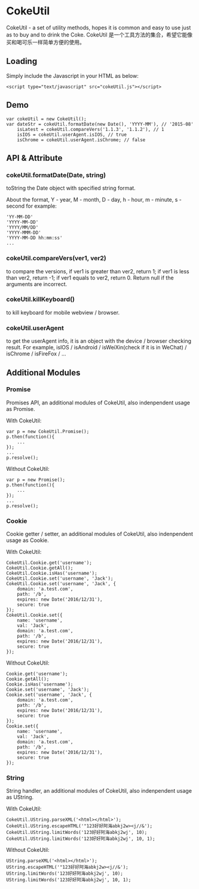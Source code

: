 # CokeUtil
CokeUtil - a set of utility methods, hopes it is common and easy to use just as to buy and to drink the Coke. CokeUtil 是一个工具方法的集合，希望它能像买和喝可乐一样简单方便的使用。

## Loading
Simply include the Javascript in your HTML as below:

    <script type="text/javascript" src="cokeUtil.js"></script>


## Demo

    var cokeUtil = new CokeUtil(); 
    var dateStr = cokeUtil.formatDate(new Date(), 'YYYY-MM'), // '2015-08' 
        isLatest = cokeUtil.compareVers('1.1.3', '1.1.2'), // 1 
        isIOS = cokeUtil.userAgent.isIOS, // true 
        isChrome = cokeUtil.userAgent.isChrome; // false 


## API & Attribute

### cokeUtil.formatDate(Date, string)
toString the Date object with specified string format.

About the format, 
Y - year, M - month, D - day, h - hour, m - minute, s - second
for example:

    'YY-MM-DD'
    'YYYY-MM-DD'
    'YYYY/MM/DD'
    'YYYY-MMM-DD'
    'YYYY-MM-DD hh:mm:ss'
    ...

### cokeUtil.compareVers(ver1, ver2)
to compare the versions, 
if ver1 is greater than ver2, return 1;
if ver1 is less than ver2, return -1;
if ver1 equals to ver2, return 0.
Return null if the arguments are incorrect.

### cokeUtil.killKeyboard()
to kill keyboard for mobile webview / browser.

### cokeUtil.userAgent
to get the userAgent info, it is an object with the device / browser checking result.
For example, isIOS / isAndroid / isWeiXin(check if it is in WeChat) / isChrome / isFireFox / ...


## Additional Modules

### Promise
Promises API, an additional modules of CokeUtil, also indenpendent usage as Promise.

With CokeUtil:

    var p = new CokeUtil.Promise();
    p.then(function(){
        ...
    });
    ...
    p.resolve();
    
Without CokeUtil:

    var p = new Promise();
    p.then(function(){
        ...
    });
    ...
    p.resolve();


### Cookie
Cookie getter / setter, an additional modules of CokeUtil, also indenpendent usage as Cookie.

With CokeUtil:

    CokeUtil.Cookie.get('username');
    CokeUtil.Cookie.getAll();
    CokeUtil.Cookie.isHas('username');
    CokeUtil.Cookie.set('username', 'Jack');
    CokeUtil.Cookie.set('username', 'Jack', {
        domain: 'a.test.com',
        path: '/b',
        expires: new Date('2016/12/31'),
        secure: true
    });
    CokeUtil.Cookie.set({
        name: 'username',
        val: 'Jack',
        domain: 'a.test.com',
        path: '/b',
        expires: new Date('2016/12/31'),
        secure: true
    });
    
Without CokeUtil:

    Cookie.get('username');
    Cookie.getAll();
    Cookie.isHas('username');
    Cookie.set('username', 'Jack');
    Cookie.set('username', 'Jack', {
        domain: 'a.test.com',
        path: '/b',
        expires: new Date('2016/12/31'),
        secure: true
    });
    Cookie.set({
        name: 'username',
        val: 'Jack',
        domain: 'a.test.com',
        path: '/b',
        expires: new Date('2016/12/31'),
        secure: true
    });


### String
String handler, an additional modules of CokeUtil, also indenpendent usage as UString.

With CokeUtil:

    CokeUtil.UString.parseXML('<html></html>');
    CokeUtil.UString.escapeHTML('"123好好阿海abkj2w><j//&');
    CokeUtil.UString.limitWords('123好好阿海abkj2wj', 10);
    CokeUtil.UString.limitWords('123好好阿海abkj2wj', 10, 1);
    
Without CokeUtil:

    UString.parseXML('<html></html>');
    UString.escapeHTML('"123好好阿海abkj2w><j//&');
    UString.limitWords('123好好阿海abkj2wj', 10);
    UString.limitWords('123好好阿海abkj2wj', 10, 1);
